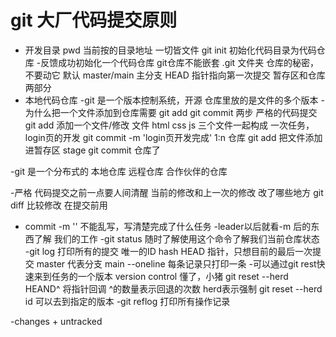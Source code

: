 # git 大厂代码提交原则

- 开发目录
   pwd 当前按的目录地址 一切皆文件
   git init
   初始化代码目录为代码仓库
   -反馈成功初始化一个代码仓库
     git仓库不能嵌套
       .git 文件夹 仓库的秘密，不要动它
       默认 master/main 主分支
       HEAD 指针指向第一次提交
       暂存区和仓库两部分
- 本地代码仓库
-git 是一个版本控制系统，开源
    仓库里放的是文件的多个版本
-为什么把一个文件添加到仓库需要
    git add
    git commit 两步
    严格的代码提交
    git add 添加一个文件/修改  文件
    html css js 三个文件一起构成 一次任务，login页的开发
    git commit -m 'login页开发完成'
    1:n 仓库
    git add 把文件添加进暂存区 stage
    git commit 仓库了

-git 是一个分布式的
    本地仓库
    远程仓库
    合作伙伴的仓库

-严格
    代码提交之前一点要人间清醒
    当前的修改和上一次的修改 改了哪些地方
    git diff 比较修改 在提交前用

- commit -m '' 不能乱写，写清楚完成了什么任务
    -leader以后就看-m 后的东西了解 我们的工作
-git status 随时了解使用这个命令了解我们当前仓库状态
-git log 
    打印所有的提交
    唯一的ID hash
    HEAD 指针，只想目前的最后一次提交
    master 代表分支 main
    --oneline 每条记录只打印一条
-可以通过git rest快速来到任务的一个版本 version control 懂了，小猪
    git reset --herd HEAND^ 
        将指针回调 ^的数量表示回退的次数 herd表示强制
    git reset --herd id 可以去到指定的版本
-git reflog 打印所有操作记录

-changes + untracked 